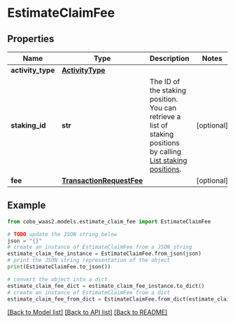# EstimateClaimFee


## Properties

Name | Type | Description | Notes
------------ | ------------- | ------------- | -------------
**activity_type** | [**ActivityType**](ActivityType.md) |  | 
**staking_id** | **str** | The ID of the staking position. You can retrieve a list of staking positions by calling [List staking positions](/v2/api-references/stakings/list-staking-positions). | [optional] 
**fee** | [**TransactionRequestFee**](TransactionRequestFee.md) |  | [optional] 

## Example

```python
from cobo_waas2.models.estimate_claim_fee import EstimateClaimFee

# TODO update the JSON string below
json = "{}"
# create an instance of EstimateClaimFee from a JSON string
estimate_claim_fee_instance = EstimateClaimFee.from_json(json)
# print the JSON string representation of the object
print(EstimateClaimFee.to_json())

# convert the object into a dict
estimate_claim_fee_dict = estimate_claim_fee_instance.to_dict()
# create an instance of EstimateClaimFee from a dict
estimate_claim_fee_from_dict = EstimateClaimFee.from_dict(estimate_claim_fee_dict)
```
[[Back to Model list]](../README.md#documentation-for-models) [[Back to API list]](../README.md#documentation-for-api-endpoints) [[Back to README]](../README.md)


